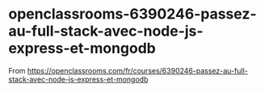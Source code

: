 # openclassrooms-6390246-passez-au-full-stack-avec-node-js-express-et-mongodb
From https://openclassrooms.com/fr/courses/6390246-passez-au-full-stack-avec-node-js-express-et-mongodb
